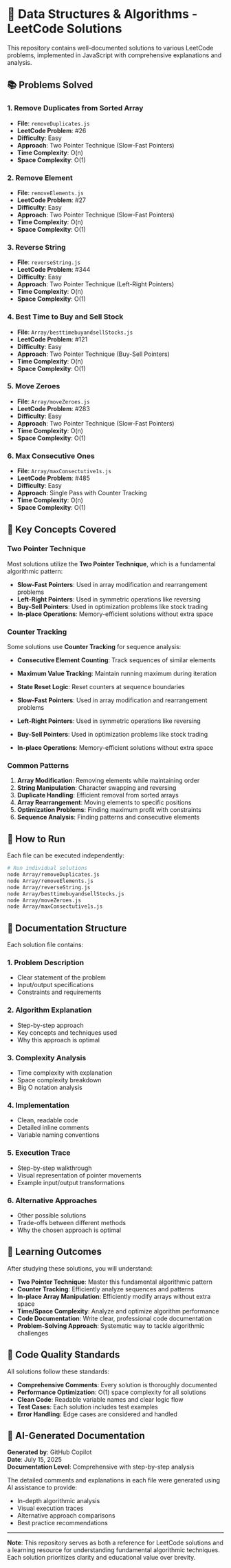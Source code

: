 # 🚀 Data Structures & Algorithms - LeetCode Solutions

This repository contains well-documented solutions to various LeetCode problems, implemented in JavaScript with comprehensive explanations and analysis.

## 📚 Problems Solved

### 1. **Remove Duplicates from Sorted Array** 
- **File**: `removeDuplicates.js`
- **LeetCode Problem**: #26
- **Difficulty**: Easy
- **Approach**: Two Pointer Technique (Slow-Fast Pointers)
- **Time Complexity**: O(n)
- **Space Complexity**: O(1)

### 2. **Remove Element**
- **File**: `removeElements.js`
- **LeetCode Problem**: #27
- **Difficulty**: Easy
- **Approach**: Two Pointer Technique (Slow-Fast Pointers)
- **Time Complexity**: O(n)
- **Space Complexity**: O(1)

### 3. **Reverse String**
- **File**: `reverseString.js`
- **LeetCode Problem**: #344
- **Difficulty**: Easy
- **Approach**: Two Pointer Technique (Left-Right Pointers)
- **Time Complexity**: O(n)
- **Space Complexity**: O(1)

### 4. **Best Time to Buy and Sell Stock**
- **File**: `Array/besttimebuyandsellStocks.js`
- **LeetCode Problem**: #121
- **Difficulty**: Easy
- **Approach**: Two Pointer Technique (Buy-Sell Pointers)
- **Time Complexity**: O(n)
- **Space Complexity**: O(1)

### 5. **Move Zeroes**
- **File**: `Array/moveZeroes.js`
- **LeetCode Problem**: #283
- **Difficulty**: Easy
- **Approach**: Two Pointer Technique (Slow-Fast Pointers)
- **Time Complexity**: O(n)
- **Space Complexity**: O(1)

### 6. **Max Consecutive Ones**
- **File**: `Array/maxConsectutive1s.js`
- **LeetCode Problem**: #485
- **Difficulty**: Easy
- **Approach**: Single Pass with Counter Tracking
- **Time Complexity**: O(n)
- **Space Complexity**: O(1)

## 🧠 Key Concepts Covered

### Two Pointer Technique
Most solutions utilize the **Two Pointer Technique**, which is a fundamental algorithmic pattern:

- **Slow-Fast Pointers**: Used in array modification and rearrangement problems
- **Left-Right Pointers**: Used in symmetric operations like reversing
- **Buy-Sell Pointers**: Used in optimization problems like stock trading
- **In-place Operations**: Memory-efficient solutions without extra space

### Counter Tracking
Some solutions use **Counter Tracking** for sequence analysis:

- **Consecutive Element Counting**: Track sequences of similar elements
- **Maximum Value Tracking**: Maintain running maximum during iteration
- **State Reset Logic**: Reset counters at sequence boundaries

- **Slow-Fast Pointers**: Used in array modification and rearrangement problems
- **Left-Right Pointers**: Used in symmetric operations like reversing
- **Buy-Sell Pointers**: Used in optimization problems like stock trading
- **In-place Operations**: Memory-efficient solutions without extra space

### Common Patterns
1. **Array Modification**: Removing elements while maintaining order
2. **String Manipulation**: Character swapping and reversing
3. **Duplicate Handling**: Efficient removal from sorted arrays
4. **Array Rearrangement**: Moving elements to specific positions
5. **Optimization Problems**: Finding maximum profit with constraints
6. **Sequence Analysis**: Finding patterns and consecutive elements

## 🔧 How to Run

Each file can be executed independently:

```bash
# Run individual solutions
node Array/removeDuplicates.js
node Array/removeElements.js
node Array/reverseString.js
node Array/besttimebuyandsellStocks.js
node Array/moveZeroes.js
node Array/maxConsectutive1s.js
```

## 📖 Documentation Structure

Each solution file contains:

### 1. **Problem Description**
- Clear statement of the problem
- Input/output specifications
- Constraints and requirements

### 2. **Algorithm Explanation**
- Step-by-step approach
- Key concepts and techniques used
- Why this approach is optimal

### 3. **Complexity Analysis**
- Time complexity with explanation
- Space complexity breakdown
- Big O notation analysis

### 4. **Implementation**
- Clean, readable code
- Detailed inline comments
- Variable naming conventions

### 5. **Execution Trace**
- Step-by-step walkthrough
- Visual representation of pointer movements
- Example input/output transformations

### 6. **Alternative Approaches**
- Other possible solutions
- Trade-offs between different methods
- Why the chosen approach is optimal

## 🎯 Learning Outcomes

After studying these solutions, you will understand:

- **Two Pointer Technique**: Master this fundamental algorithmic pattern
- **Counter Tracking**: Efficiently analyze sequences and patterns
- **In-place Array Manipulation**: Efficiently modify arrays without extra space
- **Time/Space Complexity**: Analyze and optimize algorithm performance
- **Code Documentation**: Write clear, professional code documentation
- **Problem-Solving Approach**: Systematic way to tackle algorithmic challenges

## 📝 Code Quality Standards

All solutions follow these standards:
- **Comprehensive Comments**: Every solution is thoroughly documented
- **Performance Optimization**: O(1) space complexity for all solutions
- **Clean Code**: Readable variable names and clear logic flow
- **Test Cases**: Each solution includes test examples
- **Error Handling**: Edge cases are considered and handled

## 🤖 AI-Generated Documentation

**Generated by**: GitHub Copilot  
**Date**: July 15, 2025  
**Documentation Level**: Comprehensive with step-by-step analysis

The detailed comments and explanations in each file were generated using AI assistance to provide:
- In-depth algorithmic analysis
- Visual execution traces
- Alternative approach comparisons
- Best practice recommendations

---

**Note**: This repository serves as both a reference for LeetCode solutions and a learning resource for understanding fundamental algorithmic techniques. Each solution prioritizes clarity and educational value over brevity.
